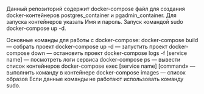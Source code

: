 Данный репозиторий содержит docker-compose файл для создания docker-контейнеров postgres_container и pgadmin_container.
Для запуска контейнеров указать Имя и пароль.
Запуск командой sudo docker-compose up -d.

Основные команды для работы с docker-compose:
  docker-compose build — собрать проект
  docker-compose up -d — запустить проект
  docker-compose down — остановить проект
  docker-compose logs -f [service name] — посмотреть логи сервиса
  docker-compose ps — вывести список контейнеров
  docker-compose exec [service name] [command» — выполнить команду в контейнере
  docker-compose images — список образов
Если данные команды не работают использовать команду sudo.
